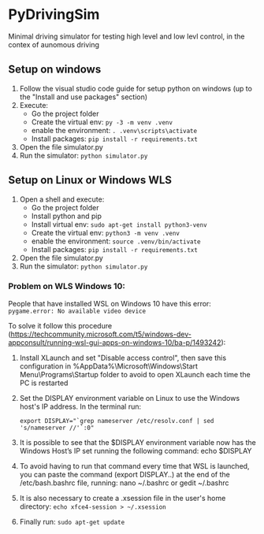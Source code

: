 # PyDrivingSim
Minimal driving simulator for testing high level and low levl control, 
in the contex of aunomous driving

## Setup on windows
1. Follow the visual studio code guide for setup python on windows (up to the "Install and use packages" section)
2. Execute:
    - Go the project folder
    - Create the virtual env: `py -3 -m venv .venv`
    - enable the environment: `. .venv\scripts\activate`
    - Install packages: `pip install -r requirements.txt`
3. Open the file simulator.py
4. Run the simulator: `python simulator.py`

## Setup on Linux or Windows WLS
1. Open a shell and execute:
    - Go the project folder
    - Install python and pip 
    - Install virtual env: `sudo apt-get install python3-venv`
    - Create the virtual env: `python3 -m venv .venv`
    - enable the environment: `source .venv/bin/activate`
    - Install packages: `pip install -r requirements.txt`
2. Open the file simulator.py
3. Run the simulator: `python simulator.py`

### Problem on WLS Windows 10:
People that have installed WSL on Windows 10 have this error: 
`pygame.error: No available video device`

To solve it follow this procedure (https://techcommunity.microsoft.com/t5/windows-dev-appconsult/running-wsl-gui-apps-on-windows-10/ba-p/1493242):
1. Install XLaunch and set "Disable access control", then save this configuration in %AppData%\Microsoft\Windows\Start Menu\Programs\Startup folder to avoid to open XLaunch each time the PC is restarted 
2. Set the DISPLAY environment variable on Linux to use the Windows host's IP address. In the terminal run:
   
   <code>export DISPLAY="\`grep nameserver /etc/resolv.conf | sed 's/nameserver //'\`:0"</code>

3. It is possible to see that the $DISPLAY environment variable now has the Windows Host’s IP set running the following command: echo $DISPLAY 
4. To avoid having to run that command every time that WSL is launched, you can paste the command (export DISPLAY..) at the end of the /etc/bash.bashrc file, running: nano ~/.bashrc or gedit ~/.bashrc 
5. It is also necessary to create a .xsession file in the user's home directory:
  `echo xfce4-session > ~/.xsession`
6. Finally run: `sudo apt-get update`